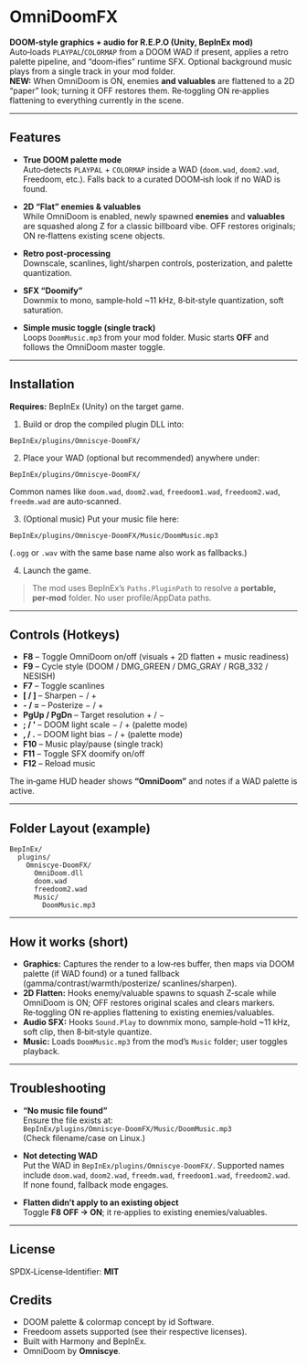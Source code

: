 # OmniDoomFX

**DOOM‑style graphics + audio for R.E.P.O (Unity, BepInEx mod)**  
Auto‑loads `PLAYPAL`/`COLORMAP` from a DOOM WAD if present, applies a retro palette
pipeline, and “doom‑ifies” runtime SFX. Optional background music plays from a
single track in your mod folder.  
**NEW:** When OmniDoom is ON, enemies **and valuables** are flattened to a 2D
“paper” look; turning it OFF restores them. Re‑toggling ON re‑applies flattening
to everything currently in the scene.

---

## Features

- **True DOOM palette mode**  
  Auto‑detects `PLAYPAL` + `COLORMAP` inside a WAD (`doom.wad`, `doom2.wad`,
  Freedoom, etc.). Falls back to a curated DOOM‑ish look if no WAD is found.

- **2D “Flat” enemies & valuables**  
  While OmniDoom is enabled, newly spawned **enemies** and **valuables** are
  squashed along Z for a classic billboard vibe. OFF restores originals; ON
  re‑flattens existing scene objects.

- **Retro post‑processing**  
  Downscale, scanlines, light/sharpen controls, posterization, and palette
  quantization.

- **SFX “Doomify”**  
  Downmix to mono, sample‑hold ~11 kHz, 8‑bit‑style quantization, soft
  saturation.

- **Simple music toggle (single track)**  
  Loops `DoomMusic.mp3` from your mod folder. Music starts **OFF** and follows
  the OmniDoom master toggle.

---

## Installation

**Requires:** BepInEx (Unity) on the target game.

1) Build or drop the compiled plugin DLL into:

```
BepInEx/plugins/Omniscye-DoomFX/
```

2) Place your WAD (optional but recommended) anywhere under:

```
BepInEx/plugins/Omniscye-DoomFX/
```

Common names like `doom.wad`, `doom2.wad`, `freedoom1.wad`, `freedoom2.wad`,
`freedm.wad` are auto‑scanned.

3) (Optional music) Put your music file here:

```
BepInEx/plugins/Omniscye-DoomFX/Music/DoomMusic.mp3
```

(`.ogg` or `.wav` with the same base name also work as fallbacks.)

4) Launch the game.

> The mod uses BepInEx’s `Paths.PluginPath` to resolve a **portable, per‑mod**
> folder. No user profile/AppData paths.

---

## Controls (Hotkeys)

- **F8** – Toggle OmniDoom on/off (visuals + 2D flatten + music readiness)
- **F9** – Cycle style (DOOM / DMG_GREEN / DMG_GRAY / RGB_332 / NESISH)
- **F7** – Toggle scanlines
- **[ / ]** – Sharpen − / +
- **- / =** – Posterize − / +
- **PgUp / PgDn** – Target resolution + / −
- **; / '** – DOOM light scale − / + (palette mode)
- **, / .** – DOOM light bias − / + (palette mode)
- **F10** – Music play/pause (single track)
- **F11** – Toggle SFX doomify on/off
- **F12** – Reload music

The in‑game HUD header shows **“OmniDoom”** and notes if a WAD palette is
active.

---

## Folder Layout (example)

```
BepInEx/
  plugins/
    Omniscye-DoomFX/
      OmniDoom.dll
      doom.wad
      freedoom2.wad
      Music/
        DoomMusic.mp3
```

---

## How it works (short)

- **Graphics:** Captures the render to a low‑res buffer, then maps via DOOM
  palette (if WAD found) or a tuned fallback (gamma/contrast/warmth/posterize/
  scanlines/sharpen).
- **2D Flatten:** Hooks enemy/valuable spawns to squash Z‑scale while OmniDoom
  is ON; OFF restores original scales and clears markers. Re‑toggling ON
  re‑applies flattening to existing enemies/valuables.
- **Audio SFX:** Hooks `Sound.Play` to downmix mono, sample‑hold ~11 kHz, soft
  clip, then 8‑bit‑style quantize.
- **Music:** Loads `DoomMusic.mp3` from the mod’s `Music` folder; user toggles
  playback.

---

## Troubleshooting

- **“No music file found”**  
  Ensure the file exists at:  
  `BepInEx/plugins/Omniscye-DoomFX/Music/DoomMusic.mp3`  
  (Check filename/case on Linux.)

- **Not detecting WAD**  
  Put the WAD in `BepInEx/plugins/Omniscye-DoomFX/`. Supported names include
  `doom.wad`, `doom2.wad`, `freedm.wad`, `freedoom1.wad`, `freedoom2.wad`.
  If none found, fallback mode engages.

- **Flatten didn’t apply to an existing object**  
  Toggle **F8 OFF → ON**; it re‑applies to existing enemies/valuables.

---

## License

SPDX‑License‑Identifier: **MIT**

## Credits

- DOOM palette & colormap concept by id Software.
- Freedoom assets supported (see their respective licenses).
- Built with Harmony and BepInEx.
- OmniDoom by **Omniscye**.
